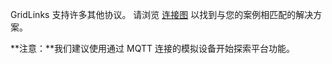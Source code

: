 GridLinks 支持许多其他协议。
请浏览 [连接图](/docs/getting-started-guides/connectivity/) 以找到与您的案例相匹配的解决方案。

**注意：**我们建议使用通过 MQTT 连接的模拟设备开始探索平台功能。

<br>
<br>